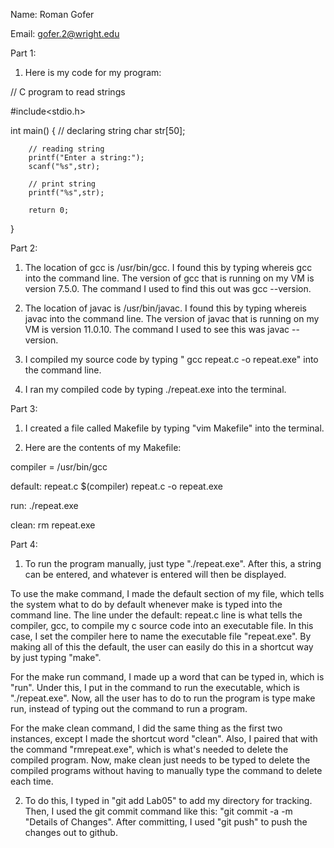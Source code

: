 Name: Roman Gofer

Email: gofer.2@wright.edu

Part 1:

1. Here is my code for my program: 

// C program to read strings

#include<stdio.h>

int main()
{
        // declaring string
        char str[50];

        // reading string
        printf("Enter a string:");
        scanf("%s",str);

        // print string
        printf("%s",str);

        return 0;
}



Part 2:

1. The location of gcc is /usr/bin/gcc. I found this by typing whereis gcc into the command line. The version of gcc that is running on my VM is version 7.5.0. The command I used to find this out was gcc --version.

2. The location of javac is /usr/bin/javac. I found this by typing whereis javac into the command line.  The version of javac that is running on my VM is version 11.0.10. The command I used to see this was javac --version.

3. I compiled my source code by typing " gcc repeat.c -o repeat.exe" into the command line.

4. I ran my compiled code by typing ./repeat.exe into the terminal.


Part 3:

1. I created a file called Makefile by typing "vim Makefile" into the terminal.

2. Here are the contents of my Makefile:

compiler = /usr/bin/gcc


default: repeat.c
        $(compiler) repeat.c -o repeat.exe

run:
        ./repeat.exe


clean:
        rm repeat.exe


Part 4:

1. To run the program manually, just type "./repeat.exe". After this, a string can be entered, and whatever is entered will then be displayed.

To use the make command, I made the default section of my file, which tells the system what to do by default whenever make is typed into the command line. The line under the default: repeat.c line is what tells the compiler, gcc, to compile my c source code into an executable file. In this case, I set the compiler here to name the executable file "repeat.exe". By making all of this the default, the user can easily do this in a shortcut way by just typing "make".

For the make run command, I made up a word that can be typed in, which is "run". Under this, I put in the command to run the executable, which is "./repeat.exe". Now, all the user has to do to run the program is type make run, instead of typing out the command to run a program.

For the make clean command, I did the same thing as the first two instances, except I made the shortcut word "clean". Also, I paired that with the command "rmrepeat.exe", which is what's needed to delete the compiled program. Now, make clean just needs to be typed to delete the compiled programs without having to manually type the command to delete each time.

2. To do this, I typed in "git add Lab05" to add my directory for tracking. Then, I used the git commit command like this: "git commit -a -m "Details of Changes". After committing, I used "git push" to push the changes out to github. 
